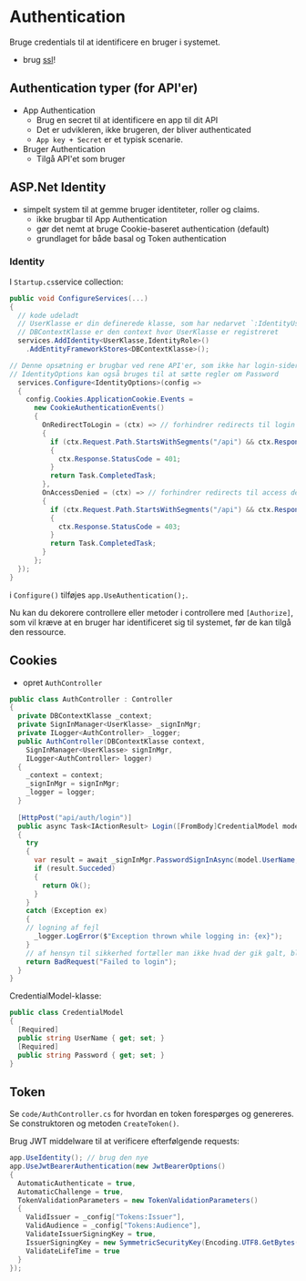 # Authentication
Bruge credentials til at identificere en bruger i systemet.
- brug [ssl](ssl.md)!

## Authentication typer (for API'er)
- App Authentication
  - Brug en secret til at identificere en app til dit API
  - Det er udvikleren, ikke brugeren, der bliver authenticated
  - `App key + Secret` er et typisk scenarie.
- Bruger Authentication
  - Tilgå API'et som bruger

## ASP.Net Identity
- simpelt system til at gemme bruger identiteter, roller og claims.
  - ikke brugbar til App Authentication
  - gør det nemt at bruge Cookie-baseret authentication (default)
  - grundlaget for både basal og Token authentication
  
### Identity
I `Startup.cs`service collection:
```c#
public void ConfigureServices(...)
{
  // kode udeladt
  // UserKlasse er din definerede klasse, som har nedarvet `:IdentityUser`
  // DBContextKlasse er den context hvor UserKlasse er registreret
  services.AddIdentity<UserKlasse,IdentityRole>() 
    .AddEntityFrameworkStores<DBContextKlasse>(); 

// Denne opsætning er brugbar ved rene API'er, som ikke har login-sider
// IdentityOptions kan også bruges til at sætte regler om Password
  services.Configure<IdentityOptions>(config => 
  {
    config.Cookies.ApplicationCookie.Events =
      new CookieAuthenticationEvents()
      {
        OnRedirectToLogin = (ctx) => // forhindrer redirects til login og sætter statuskoden til 401
        {
          if (ctx.Request.Path.StartsWithSegments("/api") && ctx.Response.StatusCode == 200)
          {
            ctx.Response.StatusCode = 401;
          }
          return Task.CompletedTask;
        },
        OnAccessDenied = (ctx) => // forhindrer redirects til access denied og sætter statuskoden til 403
        {
          if (ctx.Request.Path.StartsWithSegments("/api") && ctx.Response.StatusCode == 200)
          {
            ctx.Response.StatusCode = 403;
          }
          return Task.CompletedTask;
        }
      };
  });
}
```

i `Configure()` tilføjes `app.UseAuthentication();`.

Nu kan du dekorere controllere eller metoder i controllere med `[Authorize]`, som vil kræve at en bruger har identificeret sig til systemet, før de kan tilgå den ressource.

## Cookies
- opret `AuthController`
```c#
public class AuthController : Controller
{
  private DBContextKlasse _context;
  private SignInManager<UserKlasse> _signInMgr;
  private ILogger<AuthController> _logger;
  public AuthController(DBContextKlasse context, 
    SignInManager<UserKlasse> signInMgr, 
    ILogger<AuthController> logger)
  {
    _context = context;
    _signInMgr = signInMgr;
    _logger = logger;
  }
  
  [HttpPost("api/auth/login")]
  public async Task<IActionResult> Login([FromBody]CredentialModel model)
  {
    try 
    {
      var result = await _signInMgr.PasswordSignInAsync(model.UserName, model.Password, false, false)
      if (result.Succeded)
      {
        return Ok();
      }
    }
    catch (Exception ex)
    {
    // logning af fejl
      _logger.LogError($"Exception thrown while logging in: {ex}");
    }
    // af hensyn til sikkerhed fortæller man ikke hvad der gik galt, blot at login ikke lykkedes
    return BadRequest("Failed to login");
  }
}
```

CredentialModel-klasse:
```c#
public class CredentialModel
{
  [Required]
  public string UserName { get; set; }
  [Required]
  public string Password { get; set; }
}
```

## Token
Se `code/AuthController.cs` for hvordan en token forespørges og genereres. Se construktoren og metoden `CreateToken()`.

Brug JWT middelware til at verificere efterfølgende requests:
```c#
app.UseIdentity(); // brug den nye
app.UseJwtBearerAuthentication(new JwtBearerOptions()
{
  AutomaticAuthenticate = true,
  AutomaticChallenge = true,
  TokenValidationParameters = new TokenValidationParameters()
  {
    ValidIssuer = _config["Tokens:Issuer"],
    ValidAudience = _config["Tokens:Audience"],
    ValidateIssuerSigningKey = true,
    IssuerSigningKey = new SymmetricSecurityKey(Encoding.UTF8.GetBytes(_config["Tokens:Key"])),
    ValidateLifeTime = true
  }
});

```
